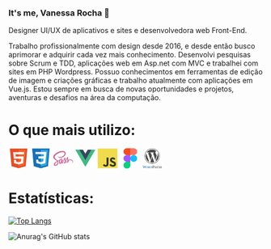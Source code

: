 ### It's me, Vanessa Rocha 👋

<!--
**vanfranrocha/vanfranrocha** is a ✨ _special_ ✨ repository because its `README.md` (this file) appears on your GitHub profile.

Here are some ideas to get you started:

- 🔭 I’m currently working on ...
- 🌱 I’m currently learning ...
- 👯 I’m looking to collaborate on ...
- 🤔 I’m looking for help with ...
- 💬 Ask me about ...
- 📫 How to reach me: ...
- 😄 Pronouns: ...
- ⚡ Fun fact: ...
-->
Designer UI/UX de aplicativos e sites e desenvolvedora web Front-End.

Trabalho profissionalmente com design desde 2016, e desde então busco aprimorar e adquirir cada vez mais conhecimento. Desenvolvi pesquisas sobre Scrum e TDD, aplicações web em Asp.net com MVC e trabalhei com sites em PHP Wordpress. Possuo conhecimentos em ferramentas de edição de imagem e criações gráficas e trabalho atualmente com aplicações em Vue.js. Estou sempre em busca de novas oportunidades e projetos, aventuras e desafios na área da computação.

# O que mais utilizo:
<img src="https://raw.githubusercontent.com/devicons/devicon/master/icons/html5/html5-original.svg" alt="javascript" width="40" height="40" style="max-width:100%;"></img>
<img src="https://raw.githubusercontent.com/devicons/devicon/master/icons/css3/css3-original.svg" alt="javascript" width="40" height="40" style="max-width:100%;"></img>
<img src="https://raw.githubusercontent.com/devicons/devicon/master/icons/sass/sass-original.svg" alt="javascript" width="40" height="40" style="max-width:100%;"></img>
<img src="https://raw.githubusercontent.com/devicons/devicon/master/icons/vuejs/vuejs-original.svg" alt="javascript" width="40" height="40" style="max-width:100%;"></img>
<img src="https://raw.githubusercontent.com/devicons/devicon/master/icons/javascript/javascript-original.svg" alt="javascript" width="40" height="40" style="max-width:100%;"></img>
<img src="https://raw.githubusercontent.com/devicons/devicon/master/icons/figma/figma-original.svg" alt="javascript" width="40" height="40" style="max-width:100%;"></img>
<img src="https://raw.githubusercontent.com/devicons/devicon/master/icons/wordpress/wordpress-original.svg" alt="javascript" width="40" height="40" style="max-width:100%;"></img>

# Estatísticas:
[![Top Langs](https://github-readme-stats.vercel.app/api/top-langs/?username=vanfranrocha&layout=compact&show_icons=true)](https://github.com/anuraghazra/github-readme-stats)

![Anurag's GitHub stats](https://github-readme-stats.vercel.app/api?username=vanfranrocha&show_icons=true&theme=radical)


